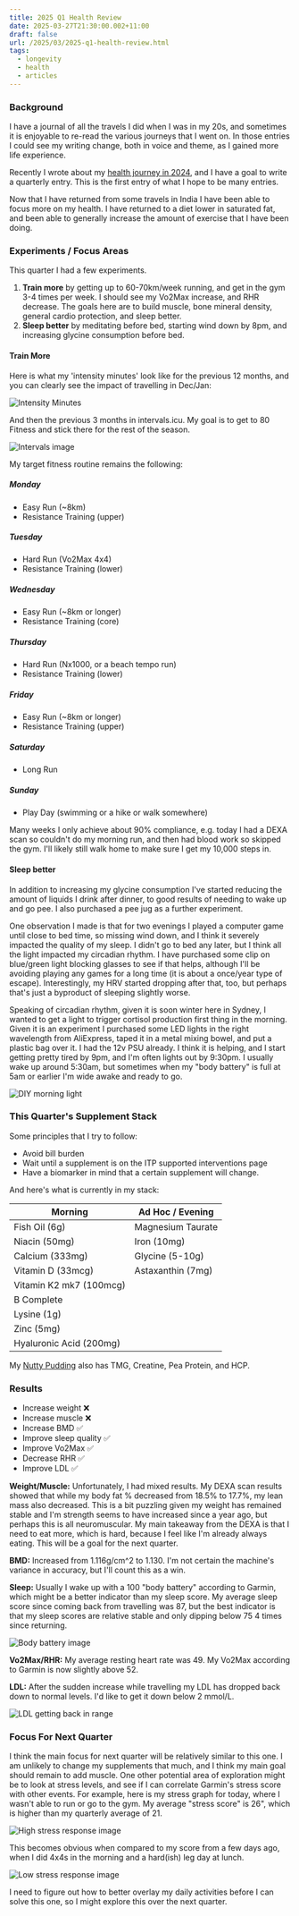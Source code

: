 ```yaml
---
title: 2025 Q1 Health Review
date: 2025-03-27T21:30:00.002+11:00
draft: false
url: /2025/03/2025-q1-health-review.html
tags:
  - longevity
  - health
  - articles
---
```

### Background

I have a journal of all the travels I did when I was in my 20s, and sometimes it is enjoyable to re-read the various journeys that I went on.  In those entries I could see my writing change, both in voice and theme, as I gained more life experience.

Recently I wrote about my [health journey in 2024](/2025/01/state-of-health-2024.html), and I have a goal to write a quarterly entry. This is the first entry of what I hope to be many entries.

Now that I have returned from some travels in India I have been able to focus more on my health. I have returned to a diet lower in saturated fat, and been able to generally increase the amount of exercise that I have been doing.

### Experiments / Focus Areas

This quarter I had a few experiments.

1. **Train more** by getting up to 60-70km/week running, and get in the gym 3-4 times per week. I should see my Vo2Max increase, and RHR decrease. The goals here are to build muscle, bone mineral density, general cardio protection, and sleep better.
2. **Sleep better** by meditating before bed, starting wind down by 8pm, and increasing glycine consumption before bed.

#### Train More

Here is what my 'intensity minutes' look like for the previous 12 months, and you can clearly see the impact of travelling in Dec/Jan:

![Intensity Minutes](IntensityMinutes.png)

And then the previous 3 months in intervals.icu. My goal is to get to 80 Fitness and stick there for the rest of the season.

![Intervals image](intervals.png)

My target fitness routine remains the following:

##### Monday

* Easy Run (~8km)
* Resistance Training (upper)

##### Tuesday

* Hard Run (Vo2Max 4x4)
* Resistance Training (lower)

##### Wednesday

* Easy Run (~8km or longer)
* Resistance Training (core)

##### Thursday

* Hard Run (Nx1000, or a beach tempo run)
* Resistance Training (lower)

##### Friday

* Easy Run (~8km or longer)
* Resistance Training (upper)

##### Saturday

* Long Run

##### Sunday

* Play Day (swimming or a hike or walk somewhere)

Many weeks I only achieve about 90% compliance, e.g. today I had a DEXA scan so couldn't do my morning run, and then had blood work so skipped the gym. I'll likely still walk home to make sure I get my 10,000 steps in.

#### Sleep better

In addition to increasing my glycine consumption I've started reducing the amount of liquids I drink after dinner, to good results of needing to wake up and go pee. I also purchased a pee jug as a further experiment.

One observation I made is that for two evenings I played a computer game until close to bed time, so missing wind down, and I think it severely impacted the quality of my sleep. I didn't go to bed any later, but I think all the light impacted my circadian rhythm. I have purchased some clip on blue/green light blocking glasses to see if that helps, although I'll be avoiding playing any games for a long time (it is about a once/year type of escape). Interestingly, my HRV started dropping after that, too, but perhaps that's just a byproduct of sleeping slightly worse.

Speaking of circadian rhythm, given it is soon winter here in Sydney, I wanted to get a light to trigger cortisol production first thing in the morning. Given it is an experiment I purchased some LED lights in the right wavelength from AliExpress, taped it in a metal mixing bowel, and put a plastic bag over it. I had the 12v PSU already. I think it is helping, and I start getting pretty tired by 9pm, and I'm often lights out by 9:30pm. I usually wake up around 5:30am, but sometimes when my "body battery" is full at 5am or earlier I'm wide awake and ready to go.

![DIY morning light](IMG_4481.jpeg)  

### This Quarter's Supplement Stack

Some principles that I try to follow:

- Avoid bill burden
- Wait until a supplement is on the ITP supported interventions page
- Have a biomarker in mind that a certain supplement will change.

And here's what is currently in my stack:

| Morning                 | Ad Hoc / Evening  |
| ----------------------- | ----------------- |
| Fish Oil (6g)           | Magnesium Taurate |
| Niacin (50mg)           | Iron (10mg)       |
| Calcium (333mg)         | Glycine (5-10g)   |
| Vitamin D (33mcg)       | Astaxanthin (7mg) |
| Vitamin K2 mk7 (100mcg) |                   |
| B Complete              |                   |
| Lysine (1g)             |                   |
| Zinc (5mg)              |                   |
| Hyaluronic Acid (200mg) |                   |

My [Nutty Pudding](nutty-pudding-modified-recipe/index.md) also has TMG, Creatine, Pea Protein, and HCP.
### Results

* Increase weight ❌
* Increase muscle ❌
* Increase BMD ✅
* Improve sleep quality ✅
* Improve Vo2Max ✅
* Decrease RHR ✅
* Improve LDL ✅

**Weight/Muscle:** Unfortunately, I had mixed results. My DEXA scan results showed that while my body fat % decreased from 18.5% to 17.7%, my lean mass also decreased. This is a bit puzzling given my weight has remained stable and I'm strength seems to have increased since a year ago, but perhaps this is all neuromuscular. My main takeaway from the DEXA is that I need to eat more, which is hard, because I feel like I'm already always eating. This will be a goal for the next quarter.

**BMD:** Increased from 1.116g/cm^2 to 1.130. I'm not certain the machine's variance in accuracy, but I'll count this as a win.

**Sleep:** Usually I wake up with a 100 "body battery" according to Garmin, which might be a better indicator than my sleep score. My average sleep score since coming back from travelling was 87, but the best indicator is that my sleep scores are relative stable and only dipping below 75 4 times since returning.

![Body battery image](Sleep.png)

**Vo2Max/RHR:** My average resting heart rate was 49. My Vo2Max according to Garmin is now slightly above 52.

**LDL:** After the sudden increase while travelling my LDL has dropped back down to normal levels. I'd like to get it down below 2 mmol/L.

![LDL getting back in range](IMG_13EACB6549C5-1.jpeg)

### Focus For Next Quarter

I think the main focus for next quarter will be relatively similar to this one. I am unlikely to change my supplements that much, and I think my main goal should remain to add muscle. One other potential area of exploration might be to look at stress levels, and see if I can correlate Garmin's stress score with other events. For example, here is my stress graph for today, where I wasn't able to run or go to the gym. My average "stress score" is 26", which is higher than my quarterly average of 21.

![High stress response image](StressHigh.png)

This becomes obvious when compared to my score from a few days ago, when I did 4x4s in the morning and a hard(ish) leg day at lunch.

![Low stress response image](LowStress.png)

I need to figure out how to better overlay my daily activities before I can solve this one, so I might explore this over the next quarter.

